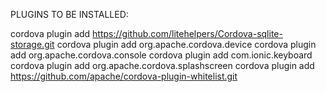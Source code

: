 PLUGINS TO BE INSTALLED:

cordova plugin add https://github.com/litehelpers/Cordova-sqlite-storage.git
cordova plugin add org.apache.cordova.device
cordova plugin add org.apache.cordova.console
cordova plugin add com.ionic.keyboard
cordova plugin add org.apache.cordova.splashscreen
cordova plugin add https://github.com/apache/cordova-plugin-whitelist.git